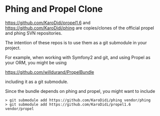 Phing and Propel Clone
======================

https://github.com/KaroDidi/propel1.6 and https://github.com/KaroDidi/phing are copies/clones of the official propel and phing SVN repositories.

The intention of these repos is to use them as a git submodule in your project.

For example, when working with Symfony2 and git, and using Propel as your ORM, you might be using

https://github.com/willdurand/PropelBundle

including it as a git submodule.

Since the bundle depends on phing and propel, you might want to include

    > git submodule add https://github.com/KaroDidi/phing vendor/phing
    > git submodule add https://github.com/KaroDidi/propel1.6 vendor/propel
